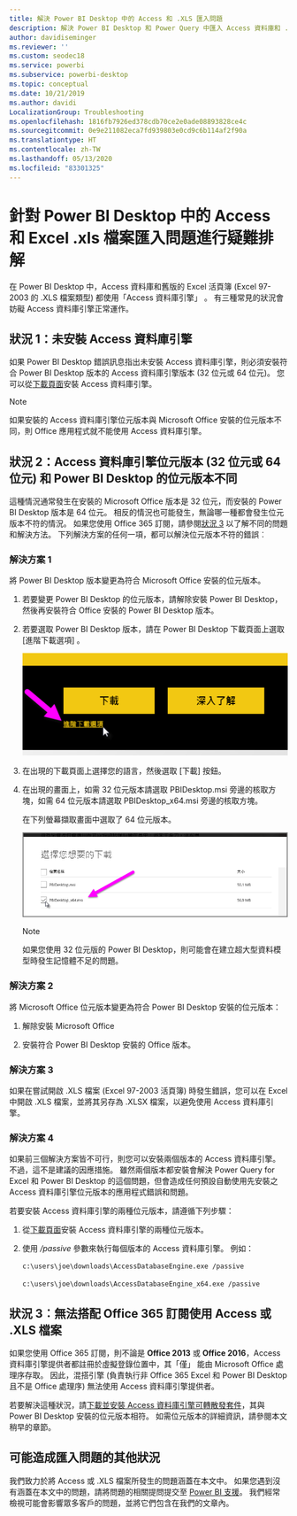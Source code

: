 ```yaml
---
title: 解決 Power BI Desktop 中的 Access 和 .XLS 匯入問題
description: 解決 Power BI Desktop 和 Power Query 中匯入 Access 資料庫和 .XLS 試算表的問題
author: davidiseminger
ms.reviewer: ''
ms.custom: seodec18
ms.service: powerbi
ms.subservice: powerbi-desktop
ms.topic: conceptual
ms.date: 10/21/2019
ms.author: davidi
LocalizationGroup: Troubleshooting
ms.openlocfilehash: 1816fb7926ed378cdb70ce2e0ade08893828ce4c
ms.sourcegitcommit: 0e9e211082eca7fd939803e0cd9c6b114af2f90a
ms.translationtype: HT
ms.contentlocale: zh-TW
ms.lasthandoff: 05/13/2020
ms.locfileid: "83301325"
---
```

# <a name="troubleshoot-importing-access-and-excel-xls-files-in-power-bi-desktop"></a>針對 Power BI Desktop 中的 Access 和 Excel .xls 檔案匯入問題進行疑難排解

在 Power BI Desktop 中，Access 資料庫和舊版的 Excel 活頁簿 (Excel 97-2003 的 .XLS 檔案類型) 都使用「Access 資料庫引擎」  。 有三種常見的狀況會妨礙 Access 資料庫引擎正常運作。

## <a name="situation-1-no-access-database-engine-is-installed"></a>狀況 1：未安裝 Access 資料庫引擎

如果 Power BI Desktop 錯誤訊息指出未安裝 Access 資料庫引擎，則必須安裝符合 Power BI Desktop 版本的 Access 資料庫引擎版本 (32 位元或 64 位元)。 您可以從[下載頁面](https://www.microsoft.com/download/details.aspx?id=13255)安裝 Access 資料庫引擎。

>[!NOTE]
>如果安裝的 Access 資料庫引擎位元版本與 Microsoft Office 安裝的位元版本不同，則 Office 應用程式就不能使用 Access 資料庫引擎。

## <a name="situation-2-the-access-database-engine-bit-version-32-bit-or-64-bit-is-different-from-your-power-bi-desktop-bit-version"></a>狀況 2：Access 資料庫引擎位元版本 (32 位元或 64 位元) 和 Power BI Desktop 的位元版本不同

這種情況通常發生在安裝的 Microsoft Office 版本是 32 位元，而安裝的 Power BI Desktop 版本是 64 位元。 相反的情況也可能發生，無論哪一種都會發生位元版本不符的情況。 如果您使用 Office 365 訂閱，請參閱[狀況 3](#situation-3-trouble-using-access-or-xls-files-with-an-office-365-subscription) 以了解不同的問題和解決方法。 下列解決方案的任何一項，都可以解決位元版本不符的錯誤︰

### <a name="solution-1"></a>解決方案 1

將 Power BI Desktop 版本變更為符合 Microsoft Office 安裝的位元版本。 

1. 若要變更 Power BI Desktop 的位元版本，請解除安裝 Power BI Desktop，然後再安裝符合 Office 安裝的 Power BI Desktop 版本。 

1. 若要選取 Power BI Desktop 版本，請在 Power BI Desktop 下載頁面上選取 [進階下載選項]  。
   
   ![Power BI Desktop 下載頁面上的 [進階下載選項]](media/desktop-access-database-errors/desktop-access-errors-1.png)
   
1. 在出現的下載頁面上選擇您的語言，然後選取 [下載]  按鈕。 
 
1. 在出現的畫面上，如需 32 位元版本請選取 PBIDesktop.msi 旁邊的核取方塊，如需 64 位元版本請選取 PBIDesktop_x64.msi 旁邊的核取方塊。 

   在下列螢幕擷取畫面中選取了 64 位元版本。
   
   ![選擇 Power BI Desktop 下載類型](media/desktop-access-database-errors/desktop-access-errors-2.png)
   
   >[!NOTE]
   >如果您使用 32 位元版的 Power BI Desktop，則可能會在建立超大型資料模型時發生記憶體不足的問題。

### <a name="solution-2"></a>解決方案 2

將 Microsoft Office 位元版本變更為符合 Power BI Desktop 安裝的位元版本：

1. 解除安裝 Microsoft Office

2. 安裝符合 Power BI Desktop 安裝的 Office 版本。

### <a name="solution-3"></a>解決方案 3

如果在嘗試開啟 .XLS 檔案 (Excel 97-2003 活頁簿) 時發生錯誤，您可以在 Excel 中開啟 .XLS 檔案，並將其另存為 .XLSX 檔案，以避免使用 Access 資料庫引擎。

### <a name="solution-4"></a>解決方案 4

如果前三個解決方案皆不可行，則您可以安裝兩個版本的 Access 資料庫引擎。 不過，這不是建議的因應措施。 雖然兩個版本都安裝會解決 Power Query for Excel 和 Power BI Desktop 的這個問題，但會造成任何預設自動使用先安裝之 Access 資料庫引擎位元版本的應用程式錯誤和問題。 

若要安裝 Access 資料庫引擎的兩種位元版本，請遵循下列步驟：

1. 從[下載頁面](https://www.microsoft.com/download/details.aspx?id=13255)安裝 Access 資料庫引擎的兩種位元版本。 

1. 使用 */passive* 參數來執行每個版本的 Access 資料庫引擎。 例如：
   
       c:\users\joe\downloads\AccessDatabaseEngine.exe /passive
   
       c:\users\joe\downloads\AccessDatabaseEngine_x64.exe /passive

## <a name="situation-3-trouble-using-access-or-xls-files-with-an-office-365-subscription"></a>狀況 3︰無法搭配 Office 365 訂閱使用 Access 或 .XLS 檔案

如果您使用 Office 365 訂閱，則不論是 **Office 2013** 或 **Office 2016**，Access 資料庫引擎提供者都註冊於虛擬登錄位置中，其「僅」  能由 Microsoft Office 處理序存取。 因此，混搭引擎 (負責執行非 Office 365 Excel 和 Power BI Desktop 且不是 Office 處理序) 無法使用 Access 資料庫引擎提供者。

若要解決這種狀況，請[下載並安裝 Access 資料庫引擎可轉散發套件](https://www.microsoft.com/download/details.aspx?id=13255)，其與 Power BI Desktop 安裝的位元版本相符。 如需位元版本的詳細資訊，請參閱本文稍早的章節。

## <a name="other-situations-that-can-cause-import-issues"></a>可能造成匯入問題的其他狀況

我們致力於將 Access 或 .XLS 檔案所發生的問題涵蓋在本文中。 如果您遇到沒有涵蓋在本文中的問題，請將問題的相關提問提交至 [Power BI 支援](https://powerbi.microsoft.com/support/)。 我們經常檢視可能會影響眾多客戶的問題，並將它們包含在我們的文章內。

